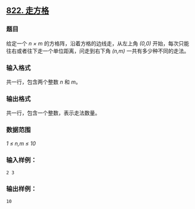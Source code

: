 ## [822. 走方格](https://www.acwing.com/problem/content/824/)

### 题目

给定一个 *n × m* 的方格阵，沿着方格的边线走，从左上角 *(0,0)* 开始，每次只能往右或者往下走一个单位距离，问走到右下角 *(n,m)* 一共有多少种不同的走法。

### 输入格式

共一行，包含两个整数 *n* 和 *m*。

### 输出格式

共一行，包含一个整数，表示走法数量。

### 数据范围

*1 ≤ n,m ≤ 10*

### 输入样例：

```
2 3
```

### 输出样例：

```
10
```
